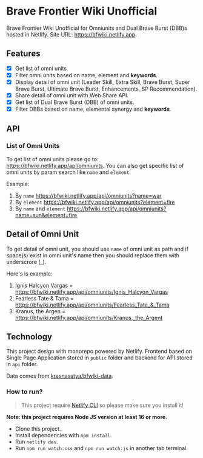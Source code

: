# Brave Frontier Wiki Unofficial

Brave Frontier Wiki Unofficial for Omniunits and Dual Brave Burst (DBB)s hosted in Netlify. 
Site URL: https://bfwiki.netlify.app.

## Features

- [x] Get list of omni units
- [x] Filter omni units based on name, element and **keywords**.
- [x] Display detail of omni unit (Leader Skill, Extra Skill, Brave Burst, Super Brave Burst, Ultimate Brave Burst, Enhancements, SP Recommendation).
- [x] Share detail of omni unit with Web Share API.
- [x] Get list of Dual Brave Burst (DBB) of omni units.
- [x] Filter DBBs based on name, elemental synergy and **keywords**.

## API

### List of Omni Units

To get list of omni units please go to: https://bfwiki.netlify.app/api/omniunits. You can also get specific list of omni units by param search like `name` and `element`.

Example:

1. By `name` https://bfwiki.netlify.app/api/omniunits?name=war
2. By `element` https://bfwiki.netlify.app/api/omniunits?element=fire
3. By `name` and `element` https://bfwiki.netlify.app/api/omniunits?name=sun&element=fire

## Detail of Omni Unit

To get detail of omni unit, you should use `name` of omni unit as path and if space(s) exist in omni unit's name then you should replace them with underscrore (_).

Here's is example:

1. Ignis Halcyon Vargas = https://bfwiki.netlify.app/api/omniunits/Ignis_Halcyon_Vargas
2. Fearless Tate & Tama = https://bfwiki.netlify.app/api/omniunits/Fearless_Tate_&_Tama
3. Kranus, the Argen = https://bfwiki.netlify.app/api/omniunits/Kranus,_the_Argent

## Technology

This project design with monorepo powered by Netlify. Frontend based on Single Page Application stored in `public` folder and backend for API stored in `api` folder.

Data comes from [kresnasatya/bfwiki-data](https://github.com/kresnasatya/bfwiki-data).

### How to run?

> This project require [Netlify CLI](https://cli.netlify.com/netlify-dev/) so please make sure you install it!

**Note: this project requires Node JS version at least 16 or more.**
- Clone this project.
- Install dependencies with `npm install`.
- Run `netlify dev`.
- Run `npm run watch:css` and `npm run watch:js` in another tab terminal.